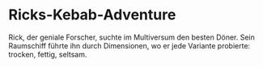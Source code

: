 # Ricks-Kebab-Adventure
 Rick, der geniale Forscher, suchte im Multiversum den besten Döner. Sein Raumschiff führte ihn durch Dimensionen, wo er jede Variante probierte: trocken, fettig, seltsam.
